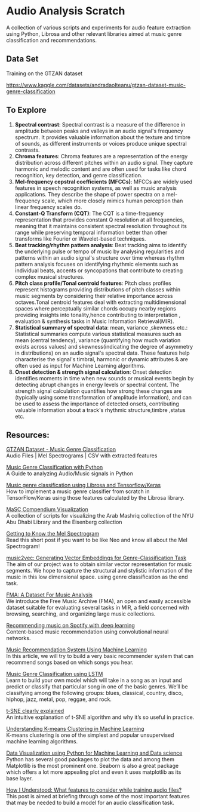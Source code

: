 # Audio Analysis Scratch

A collection of various scripts and experiments for audio feature extraction using Python, Librosa and other relevant libraries aimed at music genre classification and recommendations.

## Data Set

Training on the GTZAN dataset

https://www.kaggle.com/datasets/andradaolteanu/gtzan-dataset-music-genre-classification

## To Explore

1. **Spectral contrast**: Spectral contrast is a measure of the difference in amplitude between peaks and valleys in an audio signal's frequency spectrum. It provides valuable information about the texture and timbre of sounds, as different instruments or voices produce unique spectral contrasts.
2. **Chroma features**: Chroma features are a representation of the energy distribution across different pitches within an audio signal. They capture harmonic and melodic content and are often used for tasks like chord recognition, key detection, and genre classification.
3. **Mel-frequency cepstral coefficients (MFCCs)**: MFCCs are widely used features in speech recognition systems, as well as music analysis applications. They describe the shape of power spectra on a mel-frequency scale, which more closely mimics human perception than linear frequency scales do.
4. **Constant-Q Transform (CQT)**: The CQT is a time-frequency representation that provides constant Q resolution at all frequencies, meaning that it maintains consistent spectral resolution throughout its range while preserving temporal information better than other transforms like Fourier or Wavelet-based techniques.
5. **Beat tracking/rhythm pattern analysis**: Beat tracking aims to identify the underlying pulse or tempo of music by analysing regularities and patterns within an audio signal's structure over time whereas rhythm pattern analysis focuses on identifying rhythmic elements such as individual beats, accents or syncopations that contribute to creating complex musical structures.
6. **Pitch class profile/Tonal centroid features**: Pitch class profiles represent histograms providing distributions of pitch classes within music segments by considering their relative importance across octaves.Tonal centroid features deal with extracting multidimensional spaces where perceptually similar chords occupy nearby regions providing insights into tonality,hence contributing to interpretation , evaluation & synthesis tasks in Music Information Retrieval(MIR).
7. **Statistical summary of spectral data**: mean, variance ,skewness etc.: Statistical summaries compute various statistical measures such as mean (central tendency), variance (quantifying how much variation exists across values) and skewness(indicating the degree of asymmetry in distributions) on an audio signal's spectral data. These features help characterise the signal's timbral, harmonic or dynamic attributes & are often used as input for Machine Learning algorithms.
8. **Onset detection & strength signal calculation**: Onset detection identifies moments in time when new sounds or musical events begin by detecting abrupt changes in energy levels or spectral content. The strength signal calculation quantifies how strong these changes are (typically using some transformation of amplitude information), and can be used to assess the importance of detected onsets, contributing valuable information about a track's rhythmic structure,timbre ,status etc.

## Resources: 

[GTZAN Dataset - Music Genre Classification](https://www.kaggle.com/datasets/andradaolteanu/gtzan-dataset-music-genre-classification)  
Audio Files | Mel Spectrograms | CSV with extracted features

[Music Genre Classification with Python](https://towardsdatascience.com/music-genre-classification-with-python-c714d032f0d8#aa21)  
A Guide to analyzing Audio/Music signals in Python

[Music genre classification using Librosa and Tensorflow/Keras](https://blog.paperspace.com/music-genre-classification-using-librosa-and-pytorch/)  
How to implement a music genre classifier from scratch in TensorFlow/Keras using those features calculated by the Librosa library.

[MaSC Compendium Visualization](https://github.com/chrispla/MaSC_sim_vis)  
A collection of scripts for visualizing the Arab Mashriq collection of the NYU Abu Dhabi Library and the Eisenberg collection

[Getting to Know the Mel Spectrogram](https://towardsdatascience.com/getting-to-know-the-mel-spectrogram-31bca3e2d9d0)  
Read this short post if you want to be like Neo and know all about the Mel Spectrogram!

[music2vec: Generating Vector Embeddings for Genre-Classification Task](https://medium.com/@rajatheb/music2vec-generating-vector-embedding-for-genre-classification-task-411187a20820)  
The aim of our project was to obtain similar vector representation for music segments. We hope to capture the structural and stylistic information of the music in this low dimensional space. using genre classification as the end task.

[FMA: A Dataset For Music Analysis](https://github.com/mdeff/fma)  
We introduce the Free Music Archive (FMA), an open and easily accessible dataset suitable for evaluating several tasks in MIR, a field concerned with browsing, searching, and organizing large music collections.

[Recommending music on Spotify with deep learning](https://sander.ai/2014/08/05/spotify-cnns.html)  
Content-based music recommendation using convolutional neural networks.

[Music Recommendation System Using Machine Learning](https://www.geeksforgeeks.org/music-recommendation-system-using-machine-learning/)  
In this article, we will try to build a very basic recommender system that can recommend songs based on which songs you hear.

[Music Genre Classification using LSTM](https://www.servomagazine.com/magazine/article/music-genre-classification-using-lstm)  
Learn to build your own model which will take in a song as an input and predict or classify that particular song in one of the basic genres. We’ll be classifying among the following groups: blues, classical, country, disco, hiphop, jazz, metal, pop, reggae, and rock.

[t-SNE clearly explained](https://towardsdatascience.com/t-sne-clearly-explained-d84c537f53a)  
An intuitive explanation of t-SNE algorithm and why it’s so useful in practice.

[Understanding K-means Clustering in Machine Learning](https://towardsdatascience.com/understanding-k-means-clustering-in-machine-learning-6a6e67336aa1)  
K-means clustering is one of the simplest and popular unsupervised machine learning algorithms.

[Data Visualization using Python for Machine Learning and Data science](https://towardsdatascience.com/data-visualization-for-machine-learning-and-data-science-a45178970be7)  
Python has several good packages to plot the data and among them Matplotlib is the most prominent one. Seaborn is also a great package which offers a lot more appealing plot and even it uses matplotlib as its base layer.

[How I Understood: What features to consider while training audio files?](https://towardsdatascience.com/how-i-understood-what-features-to-consider-while-training-audio-files-eedfb6e9002b)  
This post is aimed at briefing through some of the most important features that may be needed to build a model for an audio classification task.
